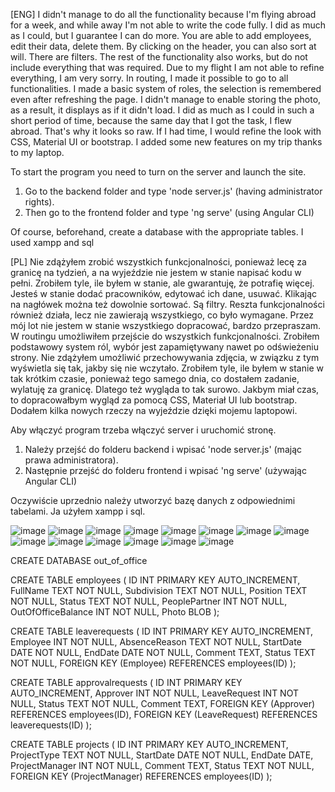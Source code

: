 [ENG]
I didn't manage to do all the functionality because I'm flying abroad for a week, and while away I'm not able to write the code fully. I did as much as I could, but I guarantee I can do more. You are able to add employees, edit their data, delete them. By clicking on the header, you can also sort at will. There are filters. The rest of the functionality also works, but do not include everything that was required. Due to my flight I am not able to refine everything, I am very sorry. In routing, I made it possible to go to all functionalities. I made a basic system of roles, the selection is remembered even after refreshing the page. I didn't manage to enable storing the photo, as a result, it displays as if it didn't load. I did as much as I could in such a short period of time, because the same day that I got the task, I flew abroad. That's why it looks so raw. If I had time, I would refine the look with CSS, Material UI or bootstrap. I added some new features on my trip thanks to my laptop.

To start the program you need to turn on the server and launch the site. 
1. Go to the backend folder and type 'node server.js' (having administrator rights).
2. Then go to the frontend folder and type 'ng serve' (using Angular CLI)

Of course, beforehand, create a database with the appropriate tables. I used xampp and sql

[PL]
Nie zdążyłem zrobić wszystkich funkcjonalności, ponieważ lecę za granicę na tydzień, a na wyjeździe nie jestem w stanie napisać kodu w pełni. Zrobiłem tyle, ile byłem w stanie, ale gwarantuję, że potrafię więcej. Jesteś w stanie dodać pracowników, edytować ich dane, usuwać. Klikając na nagłówek można też dowolnie sortować. Są filtry. Reszta funkcjonalności również działa, lecz nie zawierają wszystkiego, co było wymagane. Przez mój lot nie jestem w stanie wszystkiego dopracować, bardzo przepraszam. W routingu umożliwiłem przejście do wszystkich funkcjonalności. Zrobiłem podstawowy system ról, wybór jest zapamiętywany nawet po odświeżeniu strony. Nie zdążyłem umożliwić przechowywania zdjęcia, w związku z tym wyświetla się tak, jakby się nie wczytało. Zrobiłem tyle, ile byłem w stanie w tak krótkim czasie, ponieważ tego samego dnia, co dostałem zadanie, wylatuję za granicę. Dlatego też wygląda to tak surowo. Jakbym miał czas, to dopracowałbym wygląd za pomocą CSS, Materiał UI lub bootstrap. Dodałem kilka nowych rzeczy na wyjeździe dzięki mojemu laptopowi.

Aby włączyć program trzeba włączyć server i uruchomić stronę. 
1. Należy przejść do folderu backend i wpisać 'node server.js' (mając prawa administratora).
2. Następnie przejść do folderu frontend i wpisać 'ng serve' (używając Angular CLI)

Oczywiście uprzednio należy utworzyć bazę danych z odpowiednimi tabelami. Ja użyłem xampp i sql.

![image](https://github.com/Zanvis/Out-of-Office/assets/161169953/934f5d40-f845-439a-9327-c75f27bfcae7)
![image](https://github.com/Zanvis/Out-of-Office/assets/161169953/73996c19-3af0-4809-b2c7-0dbb8d536895)
![image](https://github.com/Zanvis/Out-of-Office/assets/161169953/8a18a89b-b1be-4594-832d-dcc92b100a93)
![image](https://github.com/Zanvis/Out-of-Office/assets/161169953/6b4108ab-a466-4ac1-b010-7b62f64e8eb5)
![image](https://github.com/Zanvis/Out-of-Office/assets/161169953/fb5c50df-7d1f-4946-b17a-808c935f8828)
![image](https://github.com/Zanvis/Out-of-Office/assets/161169953/ce71c818-7f4a-4d63-80fc-2895e0c15a5f)
![image](https://github.com/Zanvis/Out-of-Office/assets/161169953/f1dbfea9-ea0b-428c-8268-d2dbc98f8288)
![image](https://github.com/Zanvis/Out-of-Office/assets/161169953/9710ba55-66d0-456a-8e74-7930a0b48116)
![image](https://github.com/Zanvis/Out-of-Office/assets/161169953/2d0bba2a-5a4b-4ab2-b5f1-1b7e4043d1df)
![image](https://github.com/Zanvis/Out-of-Office/assets/161169953/eb74502b-6022-410d-8060-28c3790c4d2a)
![image](https://github.com/Zanvis/Out-of-Office/assets/161169953/dfe6adfe-4ebd-4c79-842f-833768b0971d)
![image](https://github.com/Zanvis/Out-of-Office/assets/161169953/00f2ebc2-0364-4008-9628-c134ecedc164)
![image](https://github.com/Zanvis/Out-of-Office/assets/161169953/a11c5a25-77c8-4071-b62b-f48aae62dead)
![image](https://github.com/Zanvis/Out-of-Office/assets/161169953/f6c60e92-0515-4cb6-a54f-0d16a52649ca)

CREATE DATABASE out_of_office

CREATE TABLE employees (
ID INT PRIMARY KEY AUTO_INCREMENT,
FullName TEXT NOT NULL,
Subdivision TEXT NOT NULL,
Position TEXT NOT NULL,
Status TEXT NOT NULL,
PeoplePartner INT NOT NULL,
OutOfOfficeBalance INT NOT NULL,
Photo BLOB
);

CREATE TABLE leaverequests (
ID INT PRIMARY KEY AUTO_INCREMENT,
Employee INT NOT NULL,
AbsenceReason TEXT NOT NULL,
StartDate DATE NOT NULL,
EndDate DATE NOT NULL,
Comment TEXT,
Status TEXT NOT NULL,
FOREIGN KEY (Employee) REFERENCES employees(ID)
);

CREATE TABLE approvalrequests (
ID INT PRIMARY KEY AUTO_INCREMENT,
Approver INT NOT NULL,
LeaveRequest INT NOT NULL,
Status TEXT NOT NULL,
Comment TEXT,
FOREIGN KEY (Approver) REFERENCES employees(ID),
FOREIGN KEY (LeaveRequest) REFERENCES leaverequests(ID)
);


CREATE TABLE projects (
ID INT PRIMARY KEY AUTO_INCREMENT,
ProjectType TEXT NOT NULL,
StartDate DATE NOT NULL,
EndDate DATE,
ProjectManager INT NOT NULL,
Comment TEXT,
Status TEXT NOT NULL,
FOREIGN KEY (ProjectManager) REFERENCES employees(ID)
);
